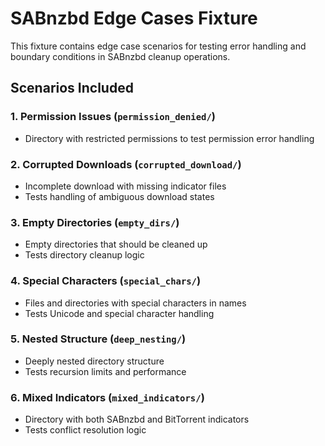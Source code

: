 # SABnzbd Edge Cases Fixture

This fixture contains edge case scenarios for testing error handling and boundary conditions in SABnzbd cleanup operations.

## Scenarios Included

### 1. Permission Issues (`permission_denied/`)
- Directory with restricted permissions to test permission error handling

### 2. Corrupted Downloads (`corrupted_download/`)
- Incomplete download with missing indicator files
- Tests handling of ambiguous download states

### 3. Empty Directories (`empty_dirs/`)
- Empty directories that should be cleaned up
- Tests directory cleanup logic

### 4. Special Characters (`special_chars/`)
- Files and directories with special characters in names
- Tests Unicode and special character handling

### 5. Nested Structure (`deep_nesting/`)
- Deeply nested directory structure
- Tests recursion limits and performance

### 6. Mixed Indicators (`mixed_indicators/`)
- Directory with both SABnzbd and BitTorrent indicators
- Tests conflict resolution logic